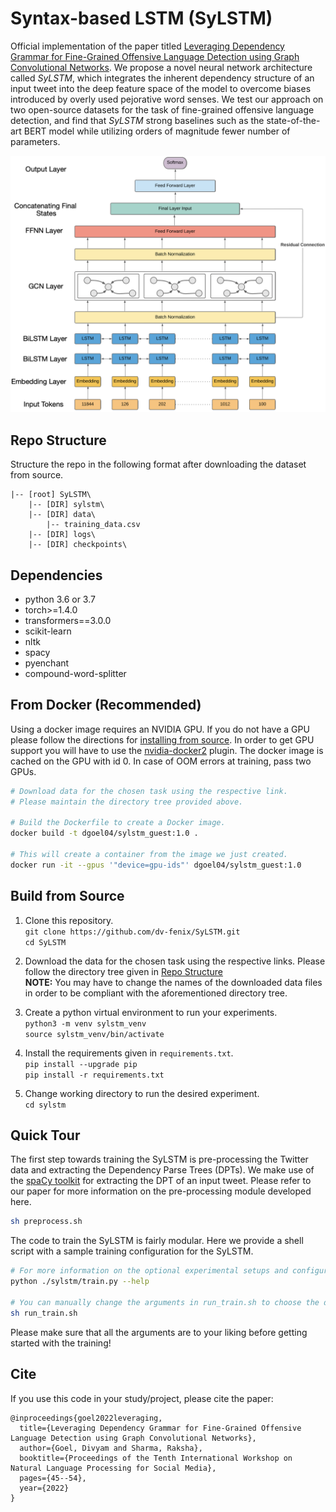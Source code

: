 # Syntax-based LSTM (SyLSTM)

Official implementation of the paper titled [Leveraging Dependency Grammar for Fine-Grained Offensive Language Detection using Graph Convolutional Networks](https://aclanthology.org/2022.socialnlp-1.4/). We propose a novel neural network architecture called <i>SyLSTM</i>, which integrates the inherent dependency structure of an input tweet into the deep feature space of the model to overcome biases introduced by overly used pejorative word senses. We test our approach on two open-source datasets for the task of fine-grained offensive language detection, and find that <i>SyLSTM</i> strong baselines such as the state-of-the-art BERT model while utilizing orders of magnitude fewer number of parameters.

<p align="center">
<img src="architecture.png" width="600">
</p>

## <a name="repo-structure"></a>Repo Structure

Structure the repo in the following format after downloading the dataset from source.
```
|-- [root] SyLSTM\
    |-- [DIR] sylstm\
    |-- [DIR] data\
        |-- training_data.csv
    |-- [DIR] logs\
    |-- [DIR] checkpoints\
```

## Dependencies
* python 3.6 or 3.7
* torch>=1.4.0
* transformers==3.0.0
* scikit-learn
* nltk
* spacy
* pyenchant
* compound-word-splitter

## From Docker (Recommended)
Using a docker image requires an NVIDIA GPU.  If you do not have a GPU please follow the directions for [installing from source](#source).
In order to get GPU support you will have to use the [nvidia-docker2](https://docs.nvidia.com/datacenter/cloud-native/container-toolkit/install-guide.html) plugin.
The docker image is cached on the GPU with id 0. In case of OOM errors at training, pass two GPUs.
``` bash
# Download data for the chosen task using the respective link.
# Please maintain the directory tree provided above.

# Build the Dockerfile to create a Docker image.
docker build -t dgoel04/sylstm_guest:1.0 .

# This will create a container from the image we just created.
docker run -it --gpus '"device=gpu-ids"' dgoel04/sylstm_guest:1.0
```

## <a name="source"></a> Build from Source

1) Clone this repository.  
   `git clone https://github.com/dv-fenix/SyLSTM.git`  
   `cd SyLSTM`

2) Download the data for the chosen task using the respective links. Please follow the directory tree given in [Repo Structure](#repo-structure) <br>
<b>NOTE:</b> You may have to change the names of the downloaded data files in order to be compliant with the aforementioned directory tree.

3) Create a python virtual environment to run your experiments. <br>
    `python3 -m venv sylstm_venv`<br>
    `source sylstm_venv/bin/activate`

3) Install the requirements given in `requirements.txt`.    
   `pip install --upgrade pip`  
   `pip install -r requirements.txt`
 
4) Change working directory to run the desired experiment.  
   `cd sylstm` 

## Quick Tour
The first step towards training the SyLSTM is pre-processing the Twitter data and extracting the Dependency Parse Trees (DPTs). We make use of the [spaCy toolkit](https://spacy.io/) for extracting the DPT of an input tweet. Please refer to our paper for more information on the pre-processing module developed here.
``` bash
sh preprocess.sh
```

The code to train the SyLSTM is fairly modular. Here we provide a shell script with a sample training configuration for the SyLSTM.
``` bash
# For more information on the optional experimental setups and configurations.
python ./sylstm/train.py --help

# You can manually change the arguments in run_train.sh to choose the different SyLSTM configurations.
sh run_train.sh
```
Please make sure that all the arguments are to your liking before getting started with the training!

## Cite

If you use this code in your study/project, please cite the paper:
```
@inproceedings{goel2022leveraging,
  title={Leveraging Dependency Grammar for Fine-Grained Offensive Language Detection using Graph Convolutional Networks},
  author={Goel, Divyam and Sharma, Raksha},
  booktitle={Proceedings of the Tenth International Workshop on Natural Language Processing for Social Media},
  pages={45--54},
  year={2022}
}
```



